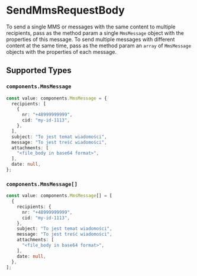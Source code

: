# SendMmsRequestBody

To send a single MMS or messages with the same content to multiple recipients, pass as the method param a single `MmsMessage` object with the properties of this message. To send multiple messages with different content at the same time, pass as the method param an `array` of `MmsMessage` objects with the properties of each message.


## Supported Types

### `components.MmsMessage`

```typescript
const value: components.MmsMessage = {
  recipients: [
    {
      nr: "+48999999999",
      cid: "my-id-1113",
    },
  ],
  subject: "To jest temat wiadomości",
  message: "To jest treść wiadomości",
  attachments: [
    "<file_body in base64 format>",
  ],
  date: null,
};
```

### `components.MmsMessage[]`

```typescript
const value: components.MmsMessage[] = [
  {
    recipients: {
      nr: "+48999999999",
      cid: "my-id-1113",
    },
    subject: "To jest temat wiadomości",
    message: "To jest treść wiadomości",
    attachments: [
      "<file_body in base64 format>",
    ],
    date: null,
  },
];
```

